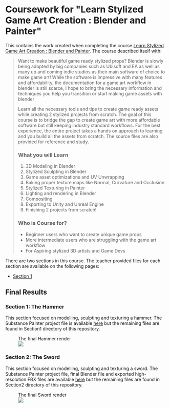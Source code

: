 # Coursework for "Learn Stylized Game Art Creation : Blender and Painter"

This contains the work created when completing the course [Learn Stylized Game Art Creation : Blender and Painter](https://www.udemy.com/course/learn-stylized-game-art-creation-blender-and-painter/). The course described itself with:

> Want to make beautiful game ready stylized props? Blender is slowly being adopted by big companies such as Ubisoft and EA as well as many up and coming indie studios as their main software of choice to make game art! While the software is impressive with many features and affordability, the documentation for a game art workflow in blender is still scarce, I hope to bring the necessary information and techniques you help you transition or start making game assets with blender
>
> Learn all the necessary tools and tips to create game ready assets while creating 2 stylized projects from scratch. The goal of this course is to bridge the gap to create game art with more affordable software but still keeping industry standard workflows. For the best experience, the entire project takes a hands on approach to learning and you build all the assets from scratch. The source files are also provided for reference and study.
>
> ### What you will Learn
>
> 1. 3D Modeling in Blender
> 2. Stylized Sculpting in Blender
> 3. Game asset optimizations and UV Unwrapping
> 4. Baking proper texture maps like Normal, Curvature and Occlusion
> 5. Stylized Texturing in Painter
> 6. Lighting and rendering in Blender
> 7. Compositing
> 8. Exporting to Unity and Unreal Engine
> 9. Finishing 2 projects from scratch!
> 
> ### Who is Course for?
> * Beginner users who want to create unique game props
> * More intermediate users who are struggling with the game art workflow
> * For Aspiring stylized 3D artists and Game Devs

There are two sections in this course. The teacher provided files for each section are available on the following pages:
* [Section 1](https://github.com/realityforge/course-learn-stylized-game-art-creation-blender-and-painter/releases/tag/Section1_Start)

## Final Results

### Section 1: The Hammer

This section focused on modelling, sculpting and texturing a hammer. The Substance Painter project file is available [here](https://github.com/realityforge/course-learn-stylized-game-art-creation-blender-and-painter/releases/tag/Section1_Complete) but the remaining files are found in Section1 directory of this repository.

<figure>
<figcaption>The final Hammer render</figcaption>
<img src="Section1/Production/Hammer.png">
</figure>

### Section 2: The Sword

This section focused on modelling, sculpting and texturing a sword. The Substance Painter project file, final Blender file and exported high-resolution FBX files are available [here](https://github.com/realityforge/course-learn-stylized-game-art-creation-blender-and-painter/releases/tag/Section2_Complete) but the remaining files are found in Section2 directory of this repository.

<figure>
<figcaption>The final Sword render</figcaption>
<img src="Section2/Production/Sword.png">
</figure>
